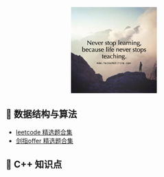 <div align="center">
    <img src="https://github.com/lulia0228/cpp_algorithm/blob/master/fengmian.jpg" width="200px">
</div>

## :cherries: 数据结构与算法
- [leetcode 精选题合集](./leetcode_content.md)            
- [剑指offer 精选题合集](./剑指offer_content.md)

## :apple: C++ 知识点
